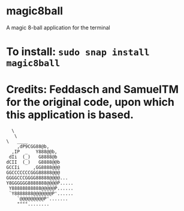 # magic8ball
A magic 8-ball application for the terminal

# To install: `sudo snap install magic8ball`

# Credits: Feddasch and SamuelTM for the original code, upon which this application is based. 


      \
       \
	\	____
	    ,dP9CGG88@b,
	  ,IP  _   Y888@@b,
	 dIi  (_)   G8888@b
	dCII  (_)   G8888@@b
	GCCIi     ,GG8888@@@
	GGCCCCCCCGGG88888@@@
	GGGGCCCGGGG88888@@@@...
	Y8GGGGGG8888888@@@@P.....
	 Y88888888888@@@@@P......
	 `Y8888888@@@@@@@P'......
	    `@@@@@@@@@P'.......
		""""........
